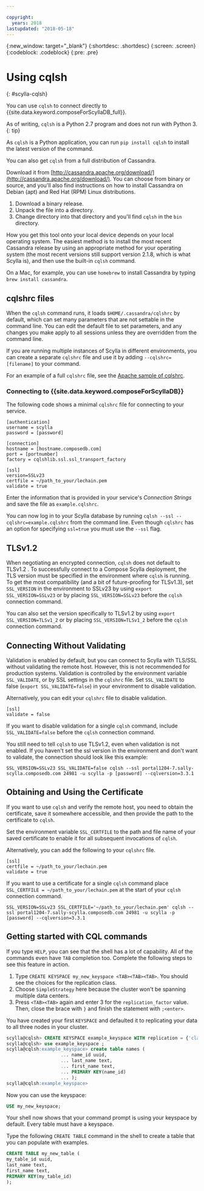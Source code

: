 ```yaml
---

copyright:
  years: 2018
lastupdated: "2018-05-18"
---
```


{:new_window: target="_blank"}
{:shortdesc: .shortdesc}
{:screen: .screen}
{:codeblock: .codeblock}
{:pre: .pre}

# Using cqlsh
{: #scylla-cqlsh}

You can use `cqlsh` to connect directly to {{site.data.keyword.composeForScyllaDB_full}}.

As of writing, `cqlsh` is a Python 2.7 program and does not run with Python 3.
{: tip}

As `cqlsh` is a Python application, you can run `pip install cqlsh` to install the latest version of the command.

You can also get `cqlsh` from a full distribution of Cassandra.

Download it from [http://cassandra.apache.org/download/](http://cassandra.apache.org/download/). You can choose from binary or source, and you'll also find instructions on how to install Cassandra on Debian (apt) and Red Hat (RPM) Linux distributions.

1. Download a binary release.
2. Unpack the file into a directory.
3. Change directory into that directory and you'll find `cqlsh` in the `bin` directory.

How you get this tool onto your local device depends on your local operating system. The easiest method is to install the most recent Cassandra release by using an appropriate method for your operating system (the most recent versions still support version 2.1.8, which is what Scylla is), and then use the built-in `cqlsh` command. 

On a Mac, for example, you can use `homebrew` to install Cassandra by typing `brew install cassandra`.

## cqlshrc files

When the `cqlsh` command runs, it loads `$HOME/.cassandra/cqlshrc` by default, which can set many parameters that are not settable in the command line. You can edit the default file to set parameters, and any changes you make apply to all sessions unless they are overridden from the command line.

If you are running multiple instances of Scylla in different environments, you can create a separate `cqlshrc` file and use it by adding `--cqlshrc=[filename]` to your command.

For an example of a full `cqlshrc` file, see the [Apache sample of cqlshrc](https://github.com/apache/cassandra/blob/trunk/conf/cqlshrc.sample). 

### Connecting to {{site.data.keyword.composeForScyllaDB}}

The following code shows a minimal `cqlshrc` file for connecting to your service.

```
[authentication]
username = scylla
password = [password]

[connection]
hostname = [hostname.composedb.com]
port = [portnumber]
factory = cqlshlib.ssl.ssl_transport_factory

[ssl]
version=SSLv23
certfile = ~/path_to_your/lechain.pem
validate = true
```

Enter the information that is provided in your service's _Connection Strings_ and save the file as `example.cqlshrc`.

You can now log in to your Scylla database by running `cqlsh --ssl --cqlshrc=example.cqlshrc` from the command line. Even though `cqlshrc` has an option for specifying `ssl=true` you must use the `--ssl` flag.

## TLSv1.2

When negotiating an encrypted connection, `cqlsh` does not default to TLSv1.2 . To successfully connect to a Compose Scylla deployment, the TLS version must be specified in the environment where `cqlsh` is running. To get the most compatibility (and a bit of future-proofing for TLSv1.3), set `SSL_VERSION` in the environment to SSLv23 by using `export SSL_VERSION=SSLv23` or by placing `SSL_VERSION=SSLv23` before the `cqlsh` connection command.

You can also set the version specifically to TLSv1.2 by using `export SSL_VERSION=TLSv1_2` or by placing `SSL_VERSION=TLSv1_2` before the `cqlsh` connection command.

## Connecting Without Validating

Validation is enabled by default, but you can connect to Scylla with TLS/SSL without validating the remote host. However, this is not recommended for production systems. Validation is controlled by the environment variable `SSL_VALIDATE`, or by SSL settings in the `cqlshrc` file. Set `SSL_VALIDATE` to false (`export SSL_VALIDATE=false`) in your environment to disable validation.

Alternatively, you can edit your `cqlshrc` file to disable validation.

```
[ssl]  
validate = false
```

If you want to disable validation for a single `cqlsh` command, include `SSL_VALIDATE=false` before the `cqlsh` connection command. 

You still need to tell `cqlsh` to use TLSv1.2, even when validation is not enabled. If you haven't set the ssl version in the environment and don't want to validate, the connection should look like this example:

```
SSL_VERSION=SSLv23 SSL_VALIDATE=false cqlsh --ssl portal1204-7.sally-scylla.composedb.com 24981 -u scylla -p [password] --cqlversion=3.3.1
```

## Obtaining and Using the Certificate

If you want to use `cqlsh` and verify the remote host, you need to obtain the certificate, save it somewhere accessible, and then provide the path to the certificate to `cqlsh`.

Set the environment variable  `SSL_CERTFILE` to the path and file name of your saved certificate to enable it for all subsequent invocations of `cqlsh`. 

Alternatively, you can add the following to your `cqlshrc` file.

```
[ssl]
certfile = ~/path_to_your/lechain.pem
validate = true
```

If you want to use a certificate for a single `cqlsh` command place `SSL_CERTFILE = ~/path_to_your/lechain.pem` at the start of your `cqlsh` connection command.

```
SSL_VERSION=SSLv23 SSL_CERTFILE='~/path_to_your/lechain.pem' cqlsh --ssl portal1204-7.sally-scylla.composedb.com 24981 -u scylla -p [password] --cqlversion=3.3.1
```

## Getting started with CQL commands

If you type `HELP`, you can see that the shell has a lot of capability. All of the commands even have `TAB` completion too. Complete the following steps to see this feature in action.

1. Type `CREATE KEYSPACE my_new_keyspace <TAB><TAB><TAB>`. You should see the choices for the replication class.
2. Choose `SimpleStrategy` here because the cluster won't be spanning multiple data centers.
3. Press `<TAB><TAB>` again and enter 3 for the `replication_factor` value. Then, close the brace with `}` and finish the statement with `;<enter>`.

You have created your first `KEYSPACE` and defaulted it to replicating your data to all three nodes in your cluster.

```sql
scylla@cqlsh> CREATE KEYSPACE example_keyspace WITH replication = {'class': 'SimpleStrategy', 'replication_factor': 3 };
scylla@cqlsh> use example_keyspace ;
scylla@cqlsh:example_keyspace> create table names (
                    ... name_id uuid,
                    ... last_name text,
                    ... first_name text,
                    ... PRIMARY KEY(name_id)
                    ... );
scylla@cqlsh:example_keyspace> 
```

Now you can use the keyspace:

```sql 
USE my_new_keyspace;
```

Your shell now shows that your command prompt is using your keyspace by default. Every table must have a keyspace.

Type the following `CREATE TABLE` command in the shell to create a table that you can populate with examples.

```sql
CREATE TABLE my_new_table (
my_table_id uuid,
last_name text,
first_name text,
PRIMARY KEY(my_table_id)
);
```
